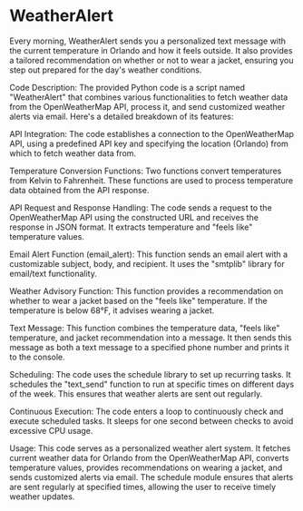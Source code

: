 # WeatherAlert
Every morning, WeatherAlert sends you a personalized text message with the current temperature
in Orlando and how it feels outside. It also provides a tailored recommendation on whether or
not to wear a jacket, ensuring you step out prepared for the day's weather conditions.

Code Description:
The provided Python code is a script named "WeatherAlert" that combines various functionalities
to fetch weather data from the OpenWeatherMap API, process it, and send customized weather alerts
via email. Here's a detailed breakdown of its features:

API Integration:
The code establishes a connection to the OpenWeatherMap API, using a predefined API key
and specifying the location (Orlando) from which to fetch weather data from.

Temperature Conversion Functions:
Two functions convert temperatures from Kelvin to Fahrenheit. These functions are used to
process temperature data obtained from the API response.

API Request and Response Handling:
The code sends a request to the OpenWeatherMap API using the constructed URL and receives the
response in JSON format. It extracts temperature and "feels like" temperature values.

Email Alert Function (email_alert):
This function sends an email alert with a customizable subject, body, and recipient. It uses the
"smtplib" library for email/text functionality.

Weather Advisory Function:
This function provides a recommendation on whether to wear a jacket based on the "feels like"
temperature. If the temperature is below 68°F, it advises wearing a jacket.

Text Message:
This function combines the temperature data, "feels like" temperature, and jacket recommendation
into a message. It then sends this message as both a text message to a specified phone number and
prints it to the console.

Scheduling:
The code uses the schedule library to set up recurring tasks. It schedules the "text_send" function
to run at specific times on different days of the week. This ensures that weather alerts are sent
out regularly.

Continuous Execution:
The code enters a loop to continuously check and execute scheduled tasks. It sleeps for one second
between checks to avoid excessive CPU usage.

Usage:
This code serves as a personalized weather alert system. It fetches current weather data for Orlando 
from the OpenWeatherMap API, converts temperature values, provides recommendations on wearing a jacket, 
and sends customized alerts via email. The schedule module ensures that alerts are sent regularly at 
specified times, allowing the user to receive timely weather updates.
